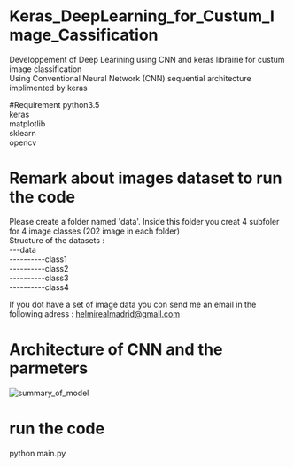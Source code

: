 # Keras_DeepLearning_for_Custum_Image_Cassification
Developpement of Deep Learining using CNN and keras librairie for custum image classification <br/>
Using Conventional Neural Network (CNN) sequential architecture implimented by keras 

#Requirement 
python3.5<br/>
keras<br/>
matplotlib<br/>
sklearn<br/>
opencv<br/>

# Remark about images dataset to run the code 

Please create a folder  named 'data'. Inside this folder you creat 4 subfoler for 4 image classes (202 image in each folder)<br/>
Structure of the datasets : <br/>
---data<br/>
----------class1<br/>
----------class2<br/>
----------class3<br/>
----------class4<br/>

If you dot have a set of image data  you con send me an email in the following adress : helmirealmadrid@gmail.com <br/>

# Architecture of CNN and the parmeters 
![summary_of_model](https://user-images.githubusercontent.com/40611217/50387867-0a457380-0707-11e9-9ec3-ba00c0ef2585.JPG)

# run the code
python main.py 
